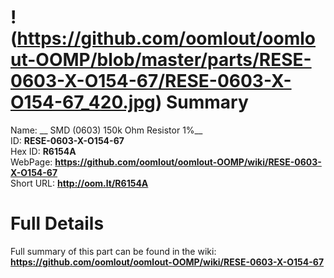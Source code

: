 
!(https://github.com/oomlout/oomlout-OOMP/blob/master/parts/RESE-0603-X-O154-67/RESE-0603-X-O154-67_420.jpg)
Summary
=================
  
Name: __ SMD (0603) 150k Ohm Resistor 1%__    
ID: __RESE-0603-X-O154-67__   
Hex ID: __R6154A__   
WebPage: __https://github.com/oomlout/oomlout-OOMP/wiki/RESE-0603-X-O154-67__   
Short URL: __http://oom.lt/R6154A__   

Full Details
==========================
Full summary of this part can be found in the wiki:   
__https://github.com/oomlout/oomlout-OOMP/wiki/RESE-0603-X-O154-67__    

